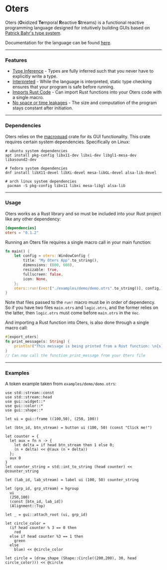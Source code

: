 # Oters

Oters (**O**xidized **Te**mporal **R**eactive **S**treams) is a functional reactive programming language designed for intuitively building GUIs based on [Patrick Bahr's type system](https://www.cambridge.org/core/journals/journal-of-functional-programming/article/modal-frp-for-all-functional-reactive-programming-without-space-leaks-in-haskell/9BE20E8D61E9B74811CF3CF97B5D10C7). 

Documentation for the language can be found [here](https://planza.github.io/Oters).



---

### Features

* <u>Type Inference</u> - Types are fully inferred such that you never have to explicitly write a type.
* <u>Interpreted</u> - While the language is interpreted, static type checking ensures that your program is safe before running.
* <u>Imports Rust Code</u> - Can import Rust functions into your Oters code with a single macro.
* <u>No space or time leakages</u> - The size and computation of the program stays constant after initiation.



---

### Dependencies

Oters relies on the [macroquad](https://github.com/not-fl3/macroquad) crate for its GUI functionality. This crate requires certain system dependencies. Specifically on Linux:

```
# ubuntu system dependencies
apt install pkg-config libx11-dev libxi-dev libgl1-mesa-dev libasound2-dev

# fedora system dependencies
dnf install libX11-devel libXi-devel mesa-libGL-devel alsa-lib-devel

# arch linux system dependencies
 pacman -S pkg-config libx11 libxi mesa-libgl alsa-lib
```



---

### Usage

Oters works as a Rust library and so must be included into your Rust project like any other dependency:

```toml
[dependencies]
oters = "0.1.2"
```

Running an Oters file requires a single macro call in your main function:

```rust
fn main() {
    let config = oters::WindowConfig {
        title: "My Oters App".to_string(),
        dimensions: (800, 600),
        resizable: true,
        fullscreen: false,
        icon: None,
    };
    oters::run!(vec!["./examples/demo/demo.otrs".to_string()], config,);
}
```

Note that files passed to the `run!` macro must be in order of dependency. So if you have two files `main.otrs` and `logic.otrs`, and the former relies on the latter, then `logic.otrs` must come before `main.otrs` in the `Vec`.

And importing a Rust function into Oters, is also done through a single macro call:

```rust
#[export_oters]
fn print_message(s: String) {
    println!("This message is being printed from a Rust function: \n{s}");
}
// Can now call the function print_message from your Oters file
```



---

### Examples

A token example taken from `examples/demo/demo.otrs`:

```
use std::stream::const
use std::stream::head
use gui::widget::*
use gui::color::*
use gui::shape::*

let ui = gui::frame ((100,50), (250, 100))

let (btn_id, btn_stream) = button ui (100, 50) (const "Click me!")

let counter = {
  let aux = fn n -> {
    let delta = if head btn_stream then 1 else 0;
    (n + delta) << @(aux (n + delta))
  };
  aux 0
}
let counter_string = std::int_to_string (head counter) << @counter_string

let (lab_id, lab_stream) = label ui (100, 50) counter_string 

let (grp_id, grp_stream) = hgroup 
  ui 
  (250,100) 
  (const [btn_id, lab_id]) 
  (Alignment::Top)

let _ = gui::attach_root (ui, grp_id)

let circle_color = 
  (if head counter % 3 == 0 then 
    red
  else if head counter %3 == 1 then
    green
  else 
    blue) << @circle_color

let circle = (draw_shape (Shape::Circle((200,200), 30, head circle_color))) << @circle
```



